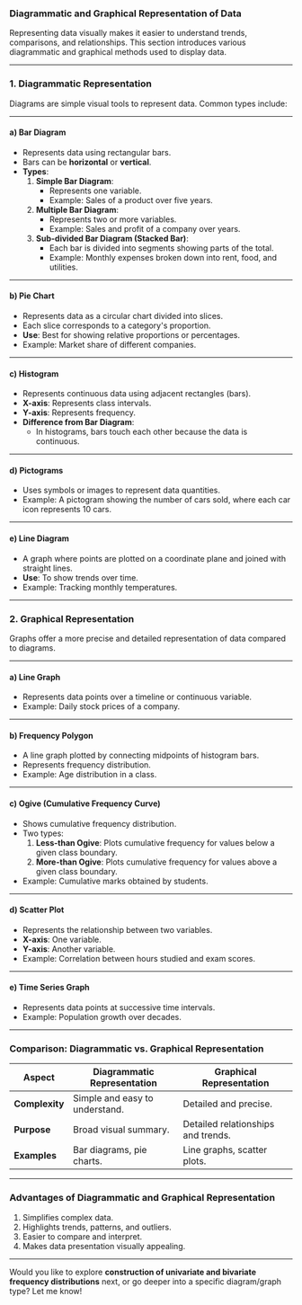 ### **Diagrammatic and Graphical Representation of Data**

Representing data visually makes it easier to understand trends, comparisons, and relationships. This section introduces various diagrammatic and graphical methods used to display data.

---

### **1. Diagrammatic Representation**

Diagrams are simple visual tools to represent data. Common types include:

---

#### **a) Bar Diagram**

- Represents data using rectangular bars.
- Bars can be **horizontal** or **vertical**.
- **Types**:
    1. **Simple Bar Diagram**:
        - Represents one variable.
        - Example: Sales of a product over five years.
    2. **Multiple Bar Diagram**:
        - Represents two or more variables.
        - Example: Sales and profit of a company over years.
    3. **Sub-divided Bar Diagram (Stacked Bar)**:
        - Each bar is divided into segments showing parts of the total.
        - Example: Monthly expenses broken down into rent, food, and utilities.

---

#### **b) Pie Chart**

- Represents data as a circular chart divided into slices.
- Each slice corresponds to a category's proportion.
- **Use**: Best for showing relative proportions or percentages.
- Example: Market share of different companies.

---

#### **c) Histogram**

- Represents continuous data using adjacent rectangles (bars).
- **X-axis**: Represents class intervals.
- **Y-axis**: Represents frequency.
- **Difference from Bar Diagram**:
    - In histograms, bars touch each other because the data is continuous.

---

#### **d) Pictograms**

- Uses symbols or images to represent data quantities.
- Example: A pictogram showing the number of cars sold, where each car icon represents 10 cars.

---

#### **e) Line Diagram**

- A graph where points are plotted on a coordinate plane and joined with straight lines.
- **Use**: To show trends over time.
- Example: Tracking monthly temperatures.

---

### **2. Graphical Representation**

Graphs offer a more precise and detailed representation of data compared to diagrams.

---

#### **a) Line Graph**

- Represents data points over a timeline or continuous variable.
- Example: Daily stock prices of a company.

---

#### **b) Frequency Polygon**

- A line graph plotted by connecting midpoints of histogram bars.
- Represents frequency distribution.
- Example: Age distribution in a class.

---

#### **c) Ogive (Cumulative Frequency Curve)**

- Shows cumulative frequency distribution.
- Two types:
    1. **Less-than Ogive**: Plots cumulative frequency for values below a given class boundary.
    2. **More-than Ogive**: Plots cumulative frequency for values above a given class boundary.
- Example: Cumulative marks obtained by students.

---

#### **d) Scatter Plot**

- Represents the relationship between two variables.
- **X-axis**: One variable.
- **Y-axis**: Another variable.
- Example: Correlation between hours studied and exam scores.

---

#### **e) Time Series Graph**

- Represents data points at successive time intervals.
- Example: Population growth over decades.

---

### **Comparison: Diagrammatic vs. Graphical Representation**

|**Aspect**|**Diagrammatic Representation**|**Graphical Representation**|
|---|---|---|
|**Complexity**|Simple and easy to understand.|Detailed and precise.|
|**Purpose**|Broad visual summary.|Detailed relationships and trends.|
|**Examples**|Bar diagrams, pie charts.|Line graphs, scatter plots.|

---

### **Advantages of Diagrammatic and Graphical Representation**

1. Simplifies complex data.
2. Highlights trends, patterns, and outliers.
3. Easier to compare and interpret.
4. Makes data presentation visually appealing.

---

Would you like to explore **construction of univariate and bivariate frequency distributions** next, or go deeper into a specific diagram/graph type? Let me know!